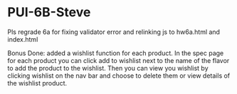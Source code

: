 # PUI-6B-Steve
<!-- shopping cart done 4.2 -->
Pls regrade 6a for fixing validator error and relinking js to hw6a.html and index.html

Bonus Done:  added a wishlist function for each product. In the spec page for each product you can click add to wishlist next to the name of the flavor to add the product to the wishlist. Then you can view you wishlist by clicking wishlist on the nav bar and choose to delete them or view details of the wishlist product.